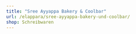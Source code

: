 ```yaml
---
title: "Sree Ayyappa Bakery & Coolbar"
url: /elappara/sree-ayyappa-bakery-und-coolbar/
shop: Schreibwaren
---
```

